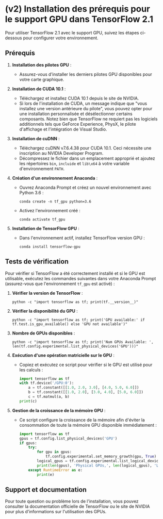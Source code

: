 # (v2) Installation des prérequis pour le support GPU dans TensorFlow 2.1

Pour utiliser TensorFlow 2.1 avec le support GPU, suivez les étapes ci-dessous pour configurer votre environnement.

## Prérequis

1. **Installation des pilotes GPU** :
   - Assurez-vous d'installer les derniers pilotes GPU disponibles pour votre carte graphique.

2. **Installation de CUDA 10.1** :
   - Téléchargez et installez CUDA 10.1 depuis le site de NVIDIA.
   - Si lors de l'installation de CUDA, un message indique que "vous installez une version antérieure du pilote", vous pouvez opter pour une installation personnalisée et désélectionner certains composants. Notez bien que TensorFlow ne requiert pas les logiciels additionnels tels que GeForce Experience, PhysX, le pilote d'affichage et l'intégration de Visual Studio.

3. **Installation de cuDNN** :
   - Téléchargez cuDNN v7.6.4.38 pour CUDA 10.1. Ceci nécessite une inscription au NVIDIA Developer Program.
   - Décompressez le fichier dans un emplacement approprié et ajoutez les répertoires `bin`, `incluide` et `lib\x64` à votre variable d'environnement `PATH`.


4. **Création d'un environnement Anaconda** :
   - Ouvrez Anaconda Prompt et créez un nouvel environnement avec Python 3.6 :
     ```
     conda create -n tf_gpu python=3.6
     ```
   - Activez l'environnement créé :
     ```
     conda activate tf_gpu
     ```

5. **Installation de TensorFlow GPU** :
   - Dans l'environnement actif, installez TensorFlow version GPU :
     ```
     conda install tensorflow-gpu
     ```

## Tests de vérification

Pour vérifier si TensorFlow a été correctement installé et si le GPU est utilisable, exécutez les commandes suivantes dans votre Anaconda Prompt (assurez-vous que l'environnement `tf_gpu` est activé) :

1. **Vérifier la version de TensorFlow** :
   ```
   python -c "import tensorflow as tf; print(tf.__version__)"
   ```

2. **Vérifier la disponibilité du GPU** :
   ```
   python -c "import tensorflow as tf; print('GPU available:' if tf.test.is_gpu_available() else 'GPU not available')"
   ```

3. **Nombre de GPUs disponibles** :
   ```
   python -c "import tensorflow as tf; print('Num GPUs Available: ', len(tf.config.experimental.list_physical_devices('GPU')))"
   ```

4. **Exécution d'une opération matricielle sur le GPU** :
   - Copiez et exécutez ce script pour vérifier si le GPU est utilisé pour les calculs :
     ```python
     import tensorflow as tf
     with tf.device('/GPU:0'):
         a = tf.constant([[1.0, 2.0, 3.0], [4.0, 5.0, 6.0]])
         b = tf.constant([[1.0, 2.0], [3.0, 4.0], [5.0, 6.0]])
         c = tf.matmul(a, b)
     print(c)
     ```

5. **Gestion de la croissance de la mémoire GPU** :
   - Ce script configure la croissance de la mémoire afin d'éviter la consommation de toute la mémoire GPU disponible immédiatement :
     ```python
     import tensorflow as tf
     gpus = tf.config.list_physical_devices('GPU')
     if gpus:
         try:
             for gpu in gpus:
                 tf.config.experimental.set_memory_growth(gpu, True)
             logical_gpus = tf.config.experimental.list_logical_devices('GPU')
             print(len(gpus), 'Physical GPUs,', len(logical_gpus), 'Logical GPUs')
         except RuntimeError as e:
             print(e)
     ```

## Support et documentation

Pour toute question ou problème lors de l'installation, vous pouvez consulter la documentation officielle de TensorFlow ou le site de NVIDIA pour plus d'informations sur l'utilisation des GPUs.
